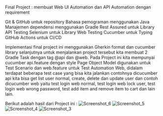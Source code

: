 Final Project : membuat Web UI Automation dan API Automation dengan requirement

Git & GitHub untuk repository
Bahasa pemograman menggunakan Java
Manajemen dependensi menggunakan Gradle
Rest Assured untuk Library API Testing
Selenium untuk Library Web Testing
Cucumber untuk Typing
GitHub Actions untuk CI/CD

Implementasi final project ini menggunakan Gherkin format dan cucumber library selanjutnya untuk menjalankan project tersebut kita membuat 2 Gradle Task dengan tag @api dan @web. Pada Project ini kita mempunyai cucumber api.feature dengan style Page Object Model digunakan untuk Test Scenario dan web.feature untuk Test Automation Web, didalam terdapat beberapa test case yang bisa kita jalankan contohnya dicucumber api kita bisa get list user normal, create, delete dan update user dan contoh dicucumber web yaitu test login web normal, test login web lock user, test login web wrong password, test add item and remove item to cart dan lain lain.

Berikut adalah hasil dari Project ini :
![Screenshot_6](https://github.com/user-attachments/assets/edddbbf6-581a-4da1-ab65-a0af3fafdba1)
![Screenshot_5](https://github.com/user-attachments/assets/532fd077-47f4-46d5-8412-db99a51b87c9)
![Screenshot_4](https://github.com/user-attachments/assets/c6b999c1-b25e-4e9c-8c86-aef937e13da4)
![Screenshot_3](https://github.com/user-attachments/assets/ab1b0bc2-b843-431f-ad48-d148f5435cd8)
